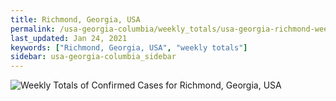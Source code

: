 ```yaml
---
title: Richmond, Georgia, USA
permalink: /usa-georgia-columbia/weekly_totals/usa-georgia-richmond-weekly_totals.html
last_updated: Jan 24, 2021
keywords: ["Richmond, Georgia, USA", "weekly totals"]
sidebar: usa-georgia-columbia_sidebar
---
```


![Weekly Totals of Confirmed Cases for Richmond, Georgia, USA](/covid_tracker/images/graphs/usa-georgia-richmond-weekly_totals_graph.png)
